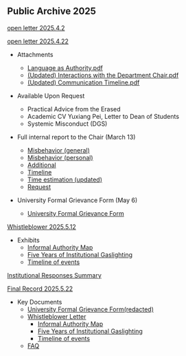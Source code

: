## Public Archive 2025

[open letter 2025.4.2](https://physix2020.github.io/blogplace/files/openletter2025.4.2.pdf)  

[open letter 2025.4.22](https://physix2020.github.io/blogplace/files/openletter2025.4.22.pdf)
  * Attachments
    * [Language as Authority.pdf](https://physix2020.github.io/blogplace/files/Attachment1_Language_as_Authority_Chair.pdf)
    * [(Updated) Interactions with the Department Chair.pdf](https://physix2020.github.io/blogplace/files/Attachment2_Interactions_with_the_Department_Chair.pdf)
    * [(Updated) Communication Timeline.pdf](https://physix2020.github.io/blogplace/files/Attachment3_Communication_Timeline.pdf)
  * Available Upon Request
    * Practical Advice from the Erased
    * Academic CV Yuxiang Pei, Letter to Dean of Students
    * Systemic Misconduct (DGS)
     
  * Full internal report to the Chair (March 13)
    * [Misbehavior (general)](https://physix2020.github.io/blogplace/files/Misbehavior(general).pdf)
    * [Misbehavior (personal)](https://physix2020.github.io/blogplace/files/Misbehavior(personal).pdf)
    * [Additional](https://physix2020.github.io/blogplace/files/Additional.pdf)
    * [Timeline](https://physix2020.github.io/blogplace/files/Timeline.pdf)
    * [Time estimation (updated)](https://physix2020.github.io/blogplace/files/Time_estimation(updated).pdf)
    * [Request](https://physix2020.github.io/blogplace/files/Request.pdf)

  * University Formal Grievance Form (May 6)
    * [University Formal Grievance Form](https://physix2020.github.io/blogplace/files/University_Formal_Grievance_Form.pdf) 

 [Whistleblower 2025.5.12](https://physix2020.github.io/blogplace/files/Whistleblower.pdf)  
  * Exhibits
    * [Informal Authority Map](https://physix2020.github.io/blogplace/files/ExhibitA_Informal_Authority_Map.pdf) 
    * [Five Years of Institutional Gaslighting](https://physix2020.github.io/blogplace/files/ExhibitB_Five_Years_of_Institutional_Gaslighting.pdf) 
    * [Timeline of events](https://physix2020.github.io/blogplace/files/ExhibitC_Timeline_of_events.pdf) 

[Institutional Responses Summary](https://physix2020.github.io/blogplace/files/Institutional_Responses_Since_April_2_2025.pdf) 

[Final Record 2025.5.22](https://physix2020.github.io/blogplace/files/Final_record.pdf)  
  * Key Documents
    * [University Formal Grievance Form(redacted)](https://physix2020.github.io/blogplace/files/University_Formal_Grievance_Form(redacted).pdf) 
    * [Whistleblower Letter](https://physix2020.github.io/blogplace/files/Whistleblower_Letter.pdf) 
      * [Informal Authority Map](https://physix2020.github.io/blogplace/files/ExhibitA_Informal_Authority_Map.pdf) 
      * [Five Years of Institutional Gaslighting](https://physix2020.github.io/blogplace/files/ExhibitB_Five_Years_of_Institutional_Gaslighting.pdf)
      * [Timeline of events](https://physix2020.github.io/blogplace/files/ExhibitC_Timeline_of_events.pdf) 
    * [FAQ](https://physix2020.github.io/blogplace/files/FAQ.pdf) 
